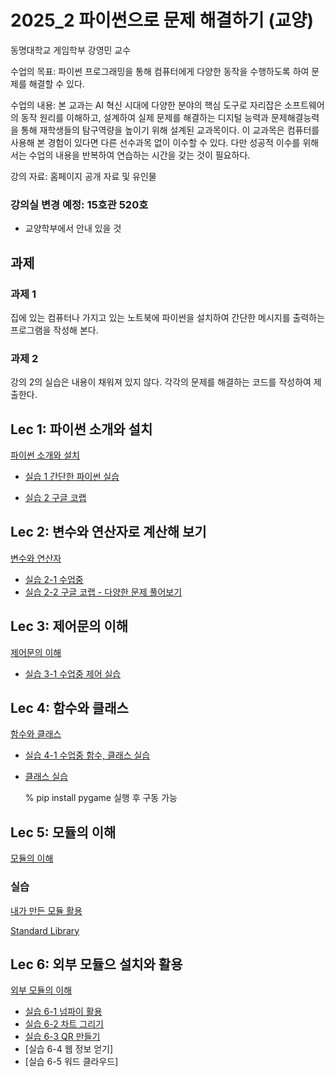 # 2025_2 파이썬으로 문제 해결하기 (교양)

동명대학교 게임학부 강영민 교수

수업의 목표: 파이썬 프로그래밍을 통해 컴퓨터에게 다양한 동작을 수행하도록 하여 문제를 해결할 수 있다.

수업의 내용: 본 교과는 AI 혁신 시대에 다양한 분야의 핵심 도구로 자리잡은 소프트웨어의 동작 원리를 이해하고, 설계하여 실제 문제를 해결하는 디지털 능력과 문제해결능력을 통해 재학생들의 탐구역량을 높이기 위해 설계된 교과목이다. 이 교과목은 컴퓨터를 사용해 본 경험이 있다면 다른 선수과목 없이 이수할 수 있다. 다만 성공적 이수를 위해서는 수업의 내용을 반복하여 연습하는 시간을 갖는 것이 필요하다. 

강의 자료: 홈페이지 공개 자료 및 유인물

### 강의실 변경 예정: 15호관 520호
- 교양학부에서 안내 있을 것
  
## 과제

### 과제 1
집에 있는 컴퓨터나 가지고 있는 노트북에 파이썬을 설치하여 간단한 메시지를 출력하는 프로그램을 작성해 본다.

### 과제 2
강의 2의 실습은 내용이 채워져 있지 않다. 각각의 문제를 해결하는 코드를 작성하여 제출한다.


## Lec 1: 파이썬 소개와 설치

[파이썬 소개와 설치](https://github.com/dknife/2025_2_Python/raw/main/Lectures/1%EC%9E%A5_%ED%8C%8C%EC%9D%B4%EC%8D%AC%EC%86%8C%EA%B0%9C.pdf)

* [실습 1 간단한 파이썬 실습](https://github.com/dknife/2025_2_Python/tree/main/Lectures/Lec01Ex)

* [실습 2 구글 코랩](https://colab.research.google.com/drive/1dp5Mph3oMCkQZTp73zoHmM0-WTNR522D?usp=sharing)


## Lec 2: 변수와 연산자로 계산해 보기

[변수와 연산자](https://github.com/dknife/2025_2_Python/raw/main/Lectures/2%EC%9E%A5_%EB%B3%80%EC%88%98%EC%99%80%EC%97%B0%EC%82%B0%EC%9E%90.pdf)

* [실습 2-1 수업중](https://github.com/dknife/2025_2_Python/tree/main/Lectures/Lec02)
* [실습 2-2 구글 코랩 - 다양한 문제 풀어보기](https://colab.research.google.com/drive/1lEjsDMkY-YdrbyGnT6GcnSUUCgVz2JUV?usp=sharing)


## Lec 3: 제어문의 이해

[제어문의 이해](https://github.com/dknife/2025_2_Python/raw/main/Lectures/3%EC%9E%A5_%EC%A0%9C%EC%96%B4%EB%AC%B8.pdf)

* [실습 3-1 수업중 제어 실습](https://colab.research.google.com/drive/1NBnlHpYOUe7eDunTLBc0dVGW8rKM9bLD?usp=sharing)

## Lec 4: 함수와 클래스

[함수와 클래스](https://github.com/dknife/2025_2_Python/raw/main/Lectures/4%EC%9E%A5_%ED%95%A8%EC%88%98%EC%99%80%ED%81%B4%EB%9E%98%EC%8A%A4.pdf)

* [실습 4-1 수업중 함수, 클래스 실습](https://colab.research.google.com/drive/17Z66hNV-6dxwfqIx7JyN8_XbWxLqQzn5?usp=sharing)

* [클래스 실습](https://github.com/dknife/2025_2_Python/tree/main/Lectures/Classes)

    % pip install pygame  실행 후 구동 가능

## Lec 5: 모듈의 이해

[모듈의 이해](https://github.com/dknife/2025_2_Python/raw/main/Lectures/5%EA%B0%95_%EB%AA%A8%EB%93%88%EC%9D%98%EC%9D%B4%ED%95%B4.pdf)

### 실습 

[내가 만든 모듈 활용](https://github.com/dknife/2025_2_Python/tree/main/Lectures/module)

[Standard Library](https://github.com/dknife/2025_2_Python/tree/main/Lectures/standard_lib)

## Lec 6: 외부 모듈으 설치와 활용

[외부 모듈의 이해](https://github.com/dknife/2025_2_Python/raw/main/Lectures/6%EA%B0%95_%EC%99%B8%EB%B6%80%EB%AA%A8%EB%93%88%EC%84%A4%EC%B9%98.pdf)

* [실습 6-1 넘파이 활용](https://github.com/dknife/2025_2_Python/blob/main/Lectures/Lec06/ex01_numpy.py)
* [실습 6-2 차트 그리기](https://github.com/dknife/2025_2_Python/blob/main/Lectures/Lec06/ex02_chart.py)
* [실습 6-3 QR 만들기](https://github.com/dknife/2025_2_Python/blob/main/Lectures/Lec06/ex03_qrcode.py)
* [실습 6-4 웹 정보 얻기]
* [실습 6-5 워드 클라우드]
